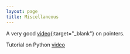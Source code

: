 ```yaml
---
layout: page
title: Miscellaneous
---
```


A very good [video](https://www.youtube.com/watch?v=h-HBipu_1P0&list=PL65_LCilri3qN5JFG-MH3yYo6tZKhherP&index=8){:target="_blank"} on pointers. 

Tutorial on Python [video](https://www.youtube.com/playlist?list=PL-osiE80TeTt2d9bfVyTiXJA-UTHn6WwU)
